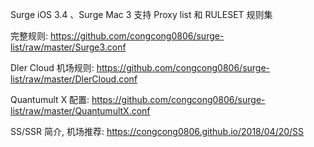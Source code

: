 Surge iOS 3.4 、Surge Mac 3 支持 Proxy list 和 RULESET 规则集

完整规则: https://github.com/congcong0806/surge-list/raw/master/Surge3.conf

Dler Cloud 机场规则: https://github.com/congcong0806/surge-list/raw/master/DlerCloud.conf

Quantumult X 配置: https://github.com/congcong0806/surge-list/raw/master/QuantumultX.conf

SS/SSR 简介, 机场推荐: https://congcong0806.github.io/2018/04/20/SS